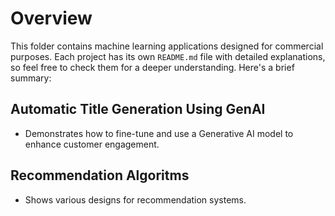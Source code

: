 # Overview

This folder contains machine learning applications designed for commercial purposes. Each project has its own `README.md` file with detailed explanations, so feel free to check them for a deeper understanding. Here's a brief summary:


## Automatic Title Generation Using GenAI

* Demonstrates how to fine-tune and use a Generative AI model to enhance customer engagement.

## Recommendation Algoritms

* Shows various designs for recommendation systems.


